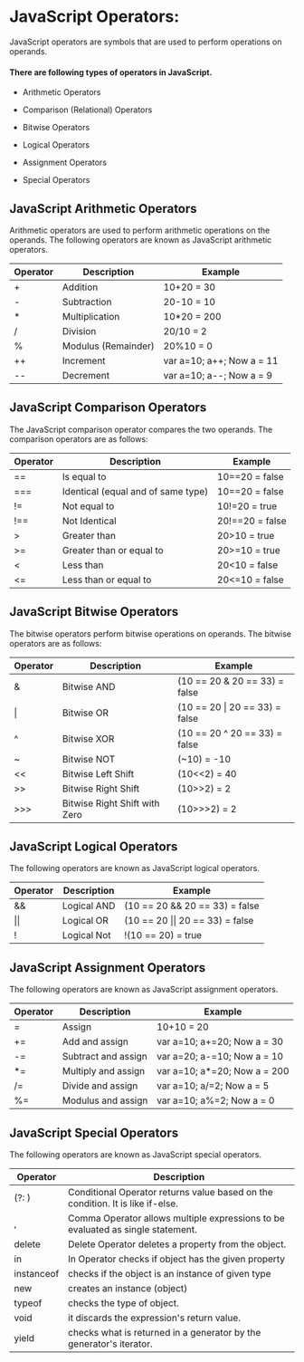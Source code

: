 # JavaScript Operators:
JavaScript operators are symbols that are used to perform operations on operands.

#### There are following types of operators in JavaScript.

* Arithmetic Operators
- Comparison (Relational) Operators
* Bitwise Operators
- Logical Operators
* Assignment Operators
- Special Operators

## JavaScript Arithmetic Operators
Arithmetic operators are used to perform arithmetic operations on the operands. The following operators are known as JavaScript arithmetic operators.  

|Operator|Description|Example|
|---|---|---|
|+|	Addition|10+20 = 30|
|- |Subtraction	|20-10 = 10|
|* |Multiplication|	10*20 = 200|
|/|Division	|20/10 = 2|
|%|Modulus (Remainder)|20%10 = 0|
|++|Increment|var a=10; a++; Now a = 11|
|--|Decrement|var a=10; a--; Now a = 9|

## JavaScript Comparison Operators
The JavaScript comparison operator compares the two operands. The comparison operators are as follows:


|Operator|	Description|	Example|
|---|---|---|
|==|	Is equal to|	10==20 = false|
|===|	Identical (equal and of same type)|	10==20 = false|
|!=|	Not equal to|	10!=20 = true|
|!==|	Not Identical|	20!==20 = false|
|>	|Greater than	|20>10 = true|
|>=|	Greater than or equal to|	20>=10 = true|
|<|	Less than|	20<10 = false|
|<=|	Less than or equal to|	20<=10 = false|



## JavaScript Bitwise Operators
The bitwise operators perform bitwise operations on operands. The bitwise operators are as follows:

|Operator|Description|Example|
|---|---|---|
|&|	Bitwise AND| (10 == 20 & 20 == 33) = false|
| \|  |	Bitwise OR|	(10 == 20 \| 20 == 33) = false|
|^|	Bitwise XOR|	(10 == 20 ^ 20 == 33) = false|
|~|	Bitwise NOT|	(~10) = -10|
|<<|	Bitwise Left Shift|	(10<<2) = 40|
|>>|	Bitwise Right Shift|	(10>>2) = 2|
|>>>|	Bitwise Right Shift with Zero|	(10>>>2) = 2|


## JavaScript Logical Operators
The following operators are known as JavaScript logical operators.

|Operator|	Description|	Example|
|---|---|---|
|&&|	Logical AND|	(10 == 20 && 20 == 33) = false|
|\|\| |	Logical OR|	(10 == 20 \|\| 20 == 33) = false|
|!|	Logical Not	|!(10 == 20) = true|


## JavaScript Assignment Operators
The following operators are known as JavaScript assignment operators.

|Operator|	Description|Example|
|---|---|---|
|=|	Assign|	10+10 = 20|
|+=|	Add and assign|	var a=10; a+=20; Now a = 30|
|-=|	Subtract and assign|	var a=20; a-=10; Now a = 10|
|*=|	Multiply and assign|	var a=10; a*=20; Now a = 200|
|/=|	Divide and assign|	var a=10; a/=2; Now a = 5|
|%=|	Modulus and assign|	var a=10; a%=2; Now a = 0|

## JavaScript Special Operators
The following operators are known as JavaScript special operators.

|Operator|	Description|
|---|---|
| \(?: ) |	Conditional Operator returns value based on the condition. It is like if-else.|
|,|	Comma Operator allows multiple expressions to be evaluated as single statement.|
|delete|	Delete Operator deletes a property from the object.|
|in|	In Operator checks if object has the given property|
|instanceof|	checks if the object is an instance of given type|
|new|	creates an instance (object)|
|typeof|	checks the type of object.|
|void|	it discards the expression's return value.|
|yield|	checks what is returned in a generator by the generator's iterator.|

